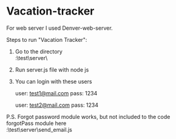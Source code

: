 # Vacation-tracker
For web server I used Denver-web-server.

Steps to run "Vacation Tracker":

1. Go to the directory  
:\test\server\

2. Run server.js file with node js

3. You can login with these users 

	user: test1@mail.com
	pass: 1234

	user: test2@mail.com
	pass: 1234

P.S. Forgot password module works, but not included to the code
	forgotPass module here  
	:\test\server\send_email.js
